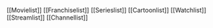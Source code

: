 [[Movielist]]
[[Franchiselist]]
[[Serieslist]]
[[Cartoonlist]]
[[Watchlist]]
[[Streamlist]]
[[Channellist]]